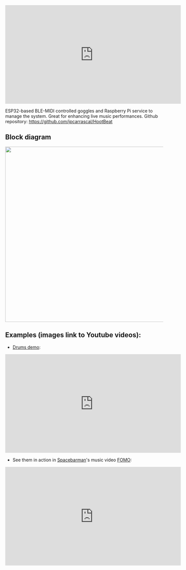 <iframe width="560" height="315" src="https://www.youtube.com/embed/7elgfIqfh_I" title="YouTube video player" frameborder="0" allow="accelerometer; autoplay; clipboard-write; encrypted-media; gyroscope; picture-in-picture" allowfullscreen></iframe>

ESP32-based BLE-MIDI controlled goggles and Raspberry Pi service to manage the system.
Great for enhancing live music performances. Github repository: <a href="https://github.com/jpcarrascal/HootBeat">https://github.com/jpcarrascal/HootBeat</a>

## Block diagram
<img src="https://github.com/jpcarrascal/HootBeat/blob/main/HootBeat-block_diagram.jpg?raw=true" style="width:560px" />

## Examples (images link to Youtube videos):

* [Drums demo](https://www.youtube.com/watch?v=fSSJu2f_Yg4):

<iframe width="560" height="315" src="https://www.youtube.com/embed/fSSJu2f_Yg4" title="YouTube video player" frameborder="0" allow="accelerometer; autoplay; clipboard-write; encrypted-media; gyroscope; picture-in-picture" allowfullscreen></iframe>

* See them in action in [Spacebarman](http://www.spacebarman.com)'s music video [FOMO](https://www.youtube.com/watch?v=7elgfIqfh_I):

<iframe width="560" height="315" src="https://www.youtube.com/embed/7elgfIqfh_I" title="YouTube video player" frameborder="0" allow="accelerometer; autoplay; clipboard-write; encrypted-media; gyroscope; picture-in-picture" allowfullscreen></iframe>

